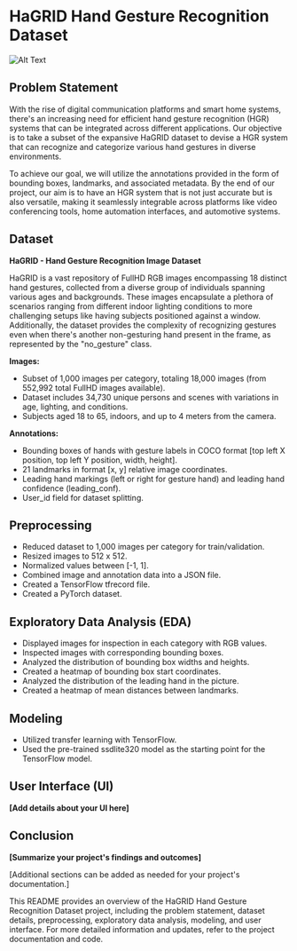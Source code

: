 # HaGRID Hand Gesture Recognition Dataset
![Alt Text](https://github.com/hukenovs/hagrid/blob/master/images/hagrid.jpg?raw=true)

## Problem Statement

With the rise of digital communication platforms and smart home systems, there's an increasing need for efficient hand gesture recognition (HGR) systems that can be integrated across different applications. Our objective is to take a subset of the expansive HaGRID dataset to devise a HGR system that can recognize and categorize various hand gestures in diverse environments.

To achieve our goal, we will utilize the annotations provided in the form of bounding boxes, landmarks, and associated metadata. By the end of our project, our aim is to have an HGR system that is not just accurate but is also versatile, making it seamlessly integrable across platforms like video conferencing tools, home automation interfaces, and automotive systems.

## Dataset

**HaGRID - Hand Gesture Recognition Image Dataset**

HaGRID is a vast repository of FullHD RGB images encompassing 18 distinct hand gestures, collected from a diverse group of individuals spanning various ages and backgrounds. These images encapsulate a plethora of scenarios ranging from different indoor lighting conditions to more challenging setups like having subjects positioned against a window. Additionally, the dataset provides the complexity of recognizing gestures even when there's another non-gesturing hand present in the frame, as represented by the "no_gesture" class.

**Images:**
- Subset of 1,000 images per category, totaling 18,000 images (from 552,992 total FullHD images available).
- Dataset includes 34,730 unique persons and scenes with variations in age, lighting, and conditions.
- Subjects aged 18 to 65, indoors, and up to 4 meters from the camera.

**Annotations:**
- Bounding boxes of hands with gesture labels in COCO format [top left X position, top left Y position, width, height].
- 21 landmarks in format [x, y] relative image coordinates.
- Leading hand markings (left or right for gesture hand) and leading hand confidence (leading_conf).
- User_id field for dataset splitting.

## Preprocessing

- Reduced dataset to 1,000 images per category for train/validation.
- Resized images to 512 x 512.
- Normalized values between [-1, 1].
- Combined image and annotation data into a JSON file.
- Created a TensorFlow tfrecord file.
- Created a PyTorch dataset.

## Exploratory Data Analysis (EDA)

- Displayed images for inspection in each category with RGB values.
- Inspected images with corresponding bounding boxes.
- Analyzed the distribution of bounding box widths and heights.
- Created a heatmap of bounding box start coordinates.
- Analyzed the distribution of the leading hand in the picture.
- Created a heatmap of mean distances between landmarks.

## Modeling

- Utilized transfer learning with TensorFlow.
- Used the pre-trained ssdlite320 model as the starting point for the TensorFlow model.

## User Interface (UI)

**[Add details about your UI here]**

## Conclusion

**[Summarize your project's findings and outcomes]**

[Additional sections can be added as needed for your project's documentation.]

This README provides an overview of the HaGRID Hand Gesture Recognition Dataset project, including the problem statement, dataset details, preprocessing, exploratory data analysis, modeling, and user interface. For more detailed information and updates, refer to the project documentation and code.
